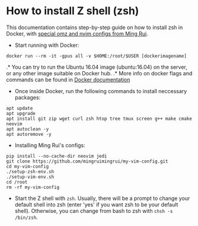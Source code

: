 # How to install Z shell (zsh)
This documentation contains step-by-step guide on how to install zsh in Docker, with [special omz and nvim configs from Ming Rui](https://github.com/mingruimingrui/my-vim-config.git).
* Start running with Docker:
```shell
docker run --rm -it -gpus all -v $HOME:/root/$USER [dockerimagename]
```
  .* You can try to run the Ubuntu 16.04 image (ubuntu:16.04) on the server, or any other image suitable on Docker hub.
  .* More info on docker flags and commands can be found in [Docker documentation](https://docs.docker.com/reference/)
* Once inside Docker, run the following commands to install neccessary packages:
```shell
apt update
apt upgrade
apt install git zip wget curl zsh htop tree tmux screen g++ make cmake neovim
apt autoclean -y
apt autoremove -y
```
* Installing Ming Rui's configs:
```shell
pip install --no-cache-dir neovim jedi
git clone https://github.com/mingruimingrui/my-vim-config.git
cd my-vim-config
./setup-zsh-env.sh
./setup-vim-env.sh
cd /root
rm -rf my-vim-config
```
* Start the Z shell with `zsh`. Usually, there will be a prompt to change your default shell into zsh (enter 'yes' if you want zsh to be your default shell). Otherwise, you can change from bash to zsh with `chsh -s /bin/zsh`.
